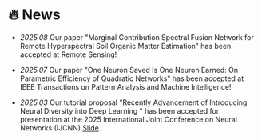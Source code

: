 # 🔥 News
- *2025.08* Our paper "Marginal Contribution Spectral Fusion Network for Remote Hyperspectral Soil Organic Matter Estimation" has been accepted at Remote Sensing!

- *2025.07* Our paper "One Neuron Saved Is One Neuron Earned: On Parametric Efficiency of Quadratic Networks" has been accepted at IEEE Transactions on Pattern Analysis and Machine Intelligence!

- *2025.03* Our tutorial proposal "Recently Advancement of Introducing Neural Diversity into Deep Learning " has been accepted for presentation at the 2025 International Joint Conference on Neural Networks (IJCNN) [Slide](https://1drv.ms/b/c/c5eba26a8f9bbedf/EVY9z15WRcdHnTblyNqUahABQIz42Bl8u0oOUPaxNXBeFg?e=5AcjsJ).


